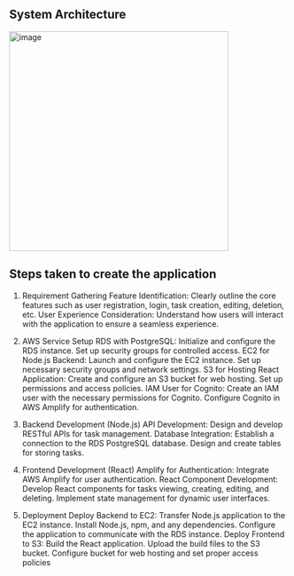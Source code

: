 
## System Architecture

<img width="396" alt="image" src="https://github.com/task-management-cc/task-management/assets/87371122/c5e9bcd7-057a-4142-869e-93c1b66c0d6e">


## Steps taken to create the application

1. Requirement Gathering
Feature Identification: Clearly outline the core features such as user registration, login, task creation, editing, deletion, etc.
User Experience Consideration: Understand how users will interact with the application to ensure a seamless experience.

2. AWS Service Setup
RDS with PostgreSQL:
Initialize and configure the RDS instance.
Set up security groups for controlled access.
EC2 for Node.js Backend:
Launch and configure the EC2 instance.
Set up necessary security groups and network settings.
S3 for Hosting React Application:
Create and configure an S3 bucket for web hosting.
Set up permissions and access policies.
IAM User for Cognito:
Create an IAM user with the necessary permissions for Cognito.
Configure Cognito in AWS Amplify for authentication.

3. Backend Development (Node.js)
API Development:
Design and develop RESTful APIs for task management.
Database Integration:
Establish a connection to the RDS PostgreSQL database.
Design and create tables for storing tasks.

4. Frontend Development (React)
Amplify for Authentication:
Integrate AWS Amplify for user authentication.
React Component Development:
Develop React components for tasks viewing, creating, editing, and deleting.
Implement state management for dynamic user interfaces.

5. Deployment
Deploy Backend to EC2:
Transfer Node.js application to the EC2 instance.
Install Node.js, npm, and any dependencies.
Configure the application to communicate with the RDS instance.
Deploy Frontend to S3:
Build the React application.
Upload the build files to the S3 bucket.
Configure bucket for web hosting and set proper access policies
